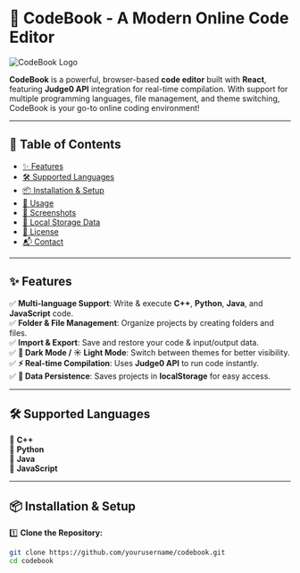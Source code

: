 # 🚀 CodeBook - A Modern Online Code Editor  

![CodeBook Logo](./public/logo1.png)

**CodeBook** is a powerful, browser-based **code editor** built with **React**, featuring **Judge0 API** integration for real-time compilation. With support for multiple programming languages, file management, and theme switching, CodeBook is your go-to online coding environment!  

---

## 📌 Table of Contents  
- [✨ Features](#-features)  
- [🛠️ Supported Languages](#-supported-languages)  
- [📦 Installation & Setup](#-installation--setup)  
- [🚀 Usage](#-usage)  
- [📸 Screenshots](#-screenshots)  
- [💾 Local Storage Data](#-local-storage-data)  
- [📜 License](#-license)  
- [📬 Contact](#-contact)  

---

## ✨ Features  

✅ **Multi-language Support**: Write & execute **C++**, **Python**, **Java**, and **JavaScript** code.  
✅ **Folder & File Management**: Organize projects by creating folders and files.  
✅ **Import & Export**: Save and restore your code & input/output data.  
✅ **🌙 Dark Mode / ☀️ Light Mode**: Switch between themes for better visibility.  
✅ **⚡ Real-time Compilation**: Uses **Judge0 API** to run code instantly.  
✅ **💾 Data Persistence**: Saves projects in **localStorage** for easy access.  

---

## 🛠️ Supported Languages  

📌 **C++**  
📌 **Python**  
📌 **Java**  
📌 **JavaScript**  

---

## 📦 Installation & Setup  

1️⃣ **Clone the Repository:**  

```bash
git clone https://github.com/yourusername/codebook.git
cd codebook
